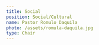 ```yaml
---
title: Social
position: Social/Cultural
name: Pastor Romulo Daquila
photo: /assets/romula-daquila.jpg
type: Chair
---
```


